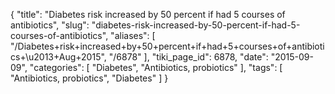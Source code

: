 {
    "title": "Diabetes risk increased by 50 percent if had 5 courses of antibiotics",
    "slug": "diabetes-risk-increased-by-50-percent-if-had-5-courses-of-antibiotics",
    "aliases": [
        "/Diabetes+risk+increased+by+50+percent+if+had+5+courses+of+antibiotics+\u2013+Aug+2015",
        "/6878"
    ],
    "tiki_page_id": 6878,
    "date": "2015-09-09",
    "categories": [
        "Diabetes",
        "Antibiotics, probiotics"
    ],
    "tags": [
        "Antibiotics, probiotics",
        "Diabetes"
    ]
}